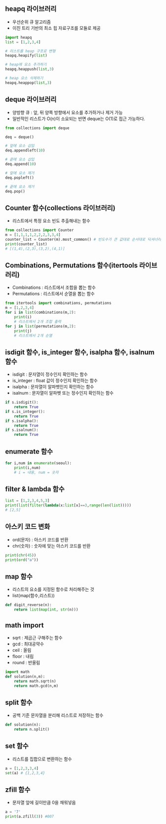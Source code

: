 ## heapq 라이브러리
- 우선순위 큐 알고리즘
- 이진 트리 기반의 최소 힙 자료구조를 모듈로 제공
```python
import heapq
list = [1,2,3,4]

# 리스트를 heap 구조로 변형
heapq.heapify(list)

# heap에 요소 추가하기
heapq.heappush(list,3)

# heap 요소 삭제하기
heapq.heappop(list,3)
```

## deque 라이브러리
- 양방향 큐 : 앞, 뒤 양쪽 방향에서 요소를 추가하거나 제거 가능
- 일반적인 리스트가 O(n)이 소요되는 반면 deque는 O(1)로 접근 가능하다.
```python
from collections import deque

deq = deque()

# 앞에 요소 삽입
deq.appendleft(10)

# 끝에 요소 삽입
deq.append(10)

# 앞에 요소 제거
deq.popleft()

# 끝에 요소 제거
deq.pop()
```
## Counter 함수(collections 라이브러리)
- 리스트에서 특정 요소 빈도 추출해내는 함수

```python
from collections import Counter
m = [1,1,1,1,2,2,2,3,3,4]
counter_list = Counter(m).most_common() # 빈도수가 큰 값대로 순서대로 딕셔너리 형태로 저장
print(counter_list)
# [(1,4),(2,3),(3,2),(4,1)]
```

## Combinations, Permutations 함수(itertools 라이브러리)
- Combinations : 리스트에서 조합을 뽑는 함수
- Permutations : 리스트에서 순열을 뽑는 함수

```python
from itertools import combinations, permutations
m = [1,2,3,4]
for i in list(combinations(m,2):
    print(i)
    # 리스트에서 2개 조합 출력
for j in list(permutations(m,2):
    print(j)
    # 리스트에서 2개 순열 
```

## isdigit 함수, is_integer 함수, isalpha 함수, isalnum 함수
- isdigit : 문자열이 정수인지 확인하는 함수
- is_integer : float 값이 정수인지 확인하는 함수
- isalpha : 문자열이 알파벳인지 확인하는 함수
- isalnum : 문자열이 알파벳 또는 정수인지 확인하는 함수
```python
if s.isdigit():
    return True
if s.is_integer():
    return True
if s.isalpha():
    return True
if s.isalnum():
    return True
```

## enumerate 함수
```python
for i,num in enumerate(seoul):
    print(i,num)
    # i = 내용, num = 숫자
```

## filter & lambda 함수
```python
list = [1,2,3,4,5,3]
print(list(filter(lambda(x:list[x]==3,range(len(list)))))
# [2,5]
```

## 아스키 코드 변화
- ord(문자) : 아스키 코드를 반환
- chr(숫자) : 숫자에 맞는 아스키 코드를 반환
```python
print(chr(45))
print(ord("a"))
```

## map 함수
- 리스트의 요소를 지정된 함수로 처리해주는 것
- list(map(함수,리스트))
```python
def digit_reverse(n):
    return list(map(int, str(n)))
```

## math import
- sqrt : 제곱근 구해주는 함수
- gcd : 최대공약수
- ceil : 올림
- floor : 내림
- round : 반올림
```python
import math
def solution(n,m):
    return math.sqrt(n)
    return math.gcd(n,m)
```

## split 함수
- 공백 기준 문자열을 분리해 리스트로 저장하는 함수
```python
def solution(n):
    return n.split()
```

## set 함수
- 리스트를 집합으로 변환하는 함수
```python
a = [1,2,3,3,4]    
set(a) # {1,2,3,4}
```

## zfill 함수
- 문자열 앞에 길이만큼 0을 채워넣음
```python
a = '7'
print(a.zfill(3)) #007 
```
